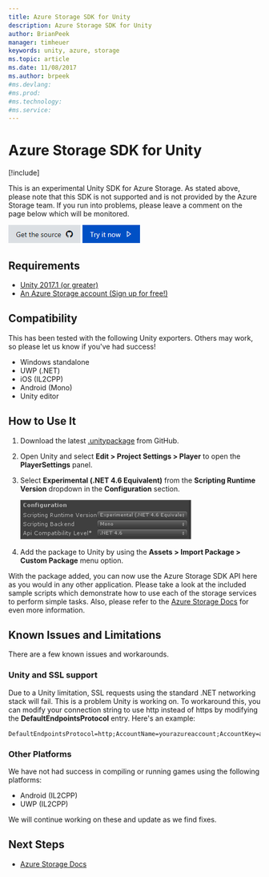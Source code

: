 ```yaml
---
title: Azure Storage SDK for Unity
description: Azure Storage SDK for Unity
author: BrianPeek
manager: timheuer
keywords: unity, azure, storage
ms.topic: article
ms.date: 11/08/2017
ms.author: brpeek
#ms.devlang: 
#ms.prod:
#ms.technology:
#ms.service:
---
```


# Azure Storage SDK for Unity

[!include[](../../includes/header.md)]

This is an experimental Unity SDK for Azure Storage.  As stated above, please note that this SDK is not supported and is not provided by the Azure Storage team.  If you run into problems, please leave a comment on the page below which will be monitored.

[![Get the source](../../media/buttons/source2.png)](https://github.com/BrianPeek/azure-storage-net)
[![Try it now](../../media/buttons/try2.png)](https://github.com/BrianPeek/azure-storage-net/releases)

## Requirements
* [Unity 2017.1 (or greater)](https://unity3d.com/)
* [An Azure Storage account (Sign up for free!)](https://azure.microsoft.com/en-us/free/)

## Compatibility
This has been tested with the following Unity exporters.  Others may work, so please let us know if you've had success!
* Windows standalone
* UWP (.NET)
* iOS (IL2CPP)
* Android (Mono)
* Unity editor

## How to Use It
1. Download the latest [.unitypackage](https://github.com/BrianPeek/azure-storage-net/releases) from GitHub.
1. Open Unity and select **Edit > Project Settings > Player** to open the **PlayerSettings** panel.
1. Select **Experimental (.NET 4.6 Equivalent)** from the **Scripting Runtime Version** dropdown in the **Configuration** section.

   ![player config](../media/unity-player-config.png)
1. Add the package to Unity by using the **Assets > Import Package > Custom Package** menu option.

With the package added, you can now use the Azure Storage SDK API here as you would in any other application.  Please take a look at the included sample scripts which demonstrate how to use each of the storage services to perform simple tasks. Also, please refer to the [Azure Storage Docs](https://docs.microsoft.com/azure/storage/) for even more information.

## Known Issues and Limitations
There are a few known issues and workarounds.

### Unity and SSL support
Due to a Unity limitation, SSL requests using the standard .NET networking stack will fail.  This is a problem Unity is working on.  To workaround this, you can modify your connection string to use http instead of https by modifying the **DefaultEndpointsProtocol** entry.  Here's an example:

```
DefaultEndpointsProtocol=http;AccountName=yourazureaccount;AccountKey=abcdef12345;EndpointSuffix=core.windows.net
```

### Other Platforms
We have not had success in compiling or running games using the following platforms:
* Android (IL2CPP)
* UWP (IL2CPP)

We will continue working on these and update as we find fixes.

## Next Steps
* [Azure Storage Docs](https://docs.microsoft.com/azure/storage/)
